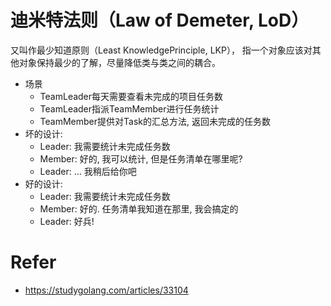 # 迪米特法则（Law of Demeter, LoD）
又叫作最少知道原则（Least KnowledgePrinciple, LKP），
指一个对象应该对其他对象保持最少的了解，尽量降低类与类之间的耦合。

- 场景
    - TeamLeader每天需要查看未完成的项目任务数
    - TeamLeader指派TeamMember进行任务统计
    - TeamMember提供对Task的汇总方法, 返回未完成的任务数
- 坏的设计:
    - Leader: 我需要统计未完成任务数
    - Member: 好的, 我可以统计, 但是任务清单在哪里呢?
    - Leader: ... 我稍后给你吧
- 好的设计:
    - Leader: 我需要统计未完成任务数
    - Member: 好的. 任务清单我知道在那里, 我会搞定的
    - Leader: 好兵!




































# Refer
- https://studygolang.com/articles/33104